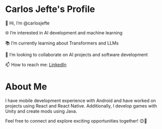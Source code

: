 # Carlos Jefte's Profile
 👋 Hi, I’m @carlosjefte
 
 🌐 I’m interested in AI development and machine learning
 
 📚 I’m currently learning about Transformers and LLMs
 
 🤝 I’m looking to collaborate on AI projects and software development
 
 📫 How to reach me: [LinkedIn](https://www.linkedin.com/in/carlos-jefte/)
 
 

# About Me
I have mobile development experience with Android and have worked on projects using React and React Native. Additionally, I develop games with Unity and create mods using Java.

Feel free to connect and explore exciting opportunities together! 😊🚀
